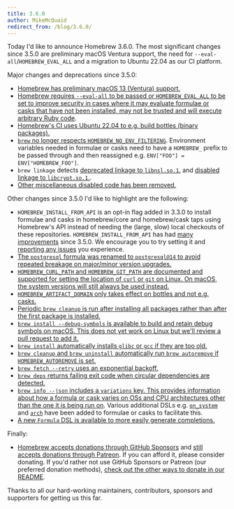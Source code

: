 ```yaml
---
title: 3.6.0
author: MikeMcQuaid
redirect_from: /blog/3.6.0/
---
```

Today I'd like to announce Homebrew 3.6.0. The most significant changes since 3.5.0 are preliminary macOS Ventura support, the need for `--eval-all`/`HOMEBREW_EVAL_ALL` and a migration to Ubuntu 22.04 as our CI platform.

Major changes and deprecations since 3.5.0:

- [Homebrew has preliminary macOS 13 (Ventura) support.](https://github.com/Homebrew/brew/pull/13390)
- [Homebrew requires `--eval-all` to be passed or `HOMEBREW_EVAL_ALL` to be set to improve security in cases where it may evaluate formulae or casks that have not been installed, may not be trusted and will execute arbitrary Ruby code](https://github.com/Homebrew/brew/pull/13790).
- [Homebrew's CI uses Ubuntu 22.04 to e.g. build bottles (binary packages).](https://github.com/Homebrew/brew/pull/13733)
- [`brew` no longer respects `HOMEBREW_NO_ENV_FILTERING`](https://github.com/Homebrew/brew/pull/13595). Environment variables needed in formulae or casks need to have a `HOMEBREW_` prefix to be passed through and then reassigned e.g. `ENV["FOO"] = ENV["HOMEBREW_FOO"]`.
- `brew linkage` detects [deprecated linkage to `libnsl.so.1`.](https://github.com/Homebrew/brew/pull/13741) and [disabled linkage to `libcrypt.so.1`.](https://github.com/Homebrew/brew/pull/13740).
- [Other miscellaneous disabled code has been removed.](https://github.com/Homebrew/brew/pull/13743)

Other changes since 3.5.0 I'd like to highlight are the following:

- `HOMEBREW_INSTALL_FROM_API` is an opt-in flag added in 3.3.0 to install formulae and casks in homebrew/core and homebrew/cask taps using Homebrew's API instead of needing the (large, slow) local checkouts of these repositories. `HOMEBREW_INSTALL_FROM_API` has had [many](https://github.com/Homebrew/brew/pull/13439) [improvements](https://github.com/Homebrew/brew/pull/13440) since 3.5.0. We encourage you to try setting it and [reporting any issues](https://github.com/Homebrew/brew/issues/new/choose) you experience.
- [The `postgresql` formula was renamed to `postgresql@14` to avoid repeated breakage on major/minor version upgrades.](https://github.com/Homebrew/homebrew-core/pull/107726)
- [`HOMEBREW_CURL_PATH` and `HOMEBREW_GIT_PATH` are documented and supported for setting the location of `curl` or `git` on Linux. On macOS, the system versions will still always be used instead.](https://github.com/Homebrew/brew/pull/13423)
- [`HOMEBREW_ARTIFACT_DOMAIN` only takes effect on bottles and not e.g. casks.](https://github.com/Homebrew/brew/pull/13258)
- [Periodic `brew cleanup` is run after installing all packages rather than after the first package is installed.](https://github.com/Homebrew/brew/pull/13569)
- [`brew install --debug-symbols` is available to build and retain debug symbols on macOS. This does not yet work on Linux but we'll review a pull request to add it.](https://github.com/Homebrew/brew/pull/13608)
- [`brew install` automatically installs `glibc` or `gcc` if they are too old.](https://github.com/Homebrew/brew/pull/13577)
- [`brew cleanup` and `brew uninstall` automatically run `brew autoremove` if `HOMEBREW_AUTOREMOVE` is set.](https://github.com/Homebrew/brew/pull/13532)
- [`brew fetch --retry` uses an exponential backoff.](https://github.com/Homebrew/brew/pull/13807)
- [`brew deps` returns failing exit code when circular dependencies are detected.](https://github.com/Homebrew/brew/pull/13777)
- [`brew info --json` includes a `variations` key. This provides information about how a formula or cask varies on OSs and CPU architectures other than the one it is being run on](https://github.com/Homebrew/brew/pull/13589). Various additional DSLs e.g. [`on_system`](https://github.com/Homebrew/brew/pull/13451) and [`arch`](https://github.com/Homebrew/brew/pull/13657) have been added to formulae or casks to facilitate this.
- [A new `Formula` DSL is available to more easily generate completions.](https://github.com/Homebrew/brew/pull/13536)

Finally:

- [Homebrew accepts donations through GitHub Sponsors](https://github.com/sponsors/Homebrew) and [still accepts donations through Patreon](https://www.patreon.com/homebrew). If you can afford it, please consider donating. If you'd rather not use GitHub Sponsors or Patreon (our preferred donation methods), [check out the other ways to donate in our README](https://github.com/homebrew/brew/#donations).

Thanks to all our hard-working maintainers, contributors, sponsors and supporters for getting us this far.
